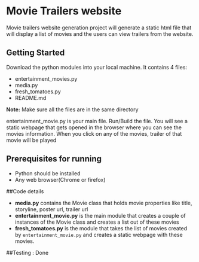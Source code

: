 # Movie Trailers website
Movie trailers website generation project will generate a static html file
that will display a list of movies and the users can view trailers from
the website.

## Getting Started
Download the python modules into your local machine.
It contains 4 files:
* entertainment_movies.py
* media.py
* fresh_tomatoes.py
* README.md

**Note:** Make sure all the files are in the same directory

entertainment_movie.py is your main file. Run/Build the file.
You will see a static webpage that gets opened in the browser
where you can see the movies information. When you click on any
of the movies, trailer of that movie will be played

## Prerequisites for running 
* Python should be installed
* Any web browser(Chrome or firefox)

##Code details
*  **media.py**  contains the Movie class that holds movie properties
like title, storyline, poster url, trailer url
*  **entertainment_movie.py** is the main module that creates a couple
of instances of the Movie class and creates a list out of these movies
*  **fresh_tomatoes.py** is the module that takes the list of movies 
created by ```entertainment_movie.py``` and creates a static webpage with these
movies.

##Testing : Done 
